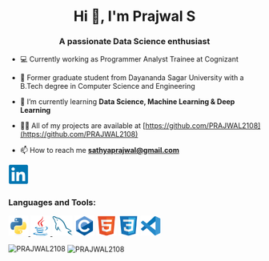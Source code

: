
<h1 align="center">Hi 👋, I'm Prajwal S</h1>
<h3 align="center">A passionate Data Science enthusiast</h3>

- 💻 Currently working as Programmer Analyst Trainee at Cognizant

- 🏫 Former graduate student from Dayananda Sagar University with a B.Tech degree in Computer Science and Engineering

- 🌱 I’m currently learning **Data Science, Machine Learning & Deep Learning**

- 👨‍💻 All of my projects are available at [https://github.com/PRAJWAL2108](https://github.com/PRAJWAL2108)

- 📫 How to reach me **sathyaprajwal@gmail.com**

<p align="left"> <a href = "https://www.linkedin.com/in/prajwals21/" target =_blank"> <img src="https://github.com/devicons/devicon/blob/master/icons/linkedin/linkedin-original.svg" alt="linkedin" width="40" height="40"/> </a> </p>
<h3 align="left">Languages and Tools:</h3>
<p align="left"> <a href="https://www.python.org" target="_blank"> <img src="https://raw.githubusercontent.com/devicons/devicon/master/icons/python/python-original.svg" alt="python" width="40" height="40"/> </a> 
<a href="https://www.java.com/en/" target="_blank"> <img src="https://github.com/devicons/devicon/blob/master/icons/java/java-original.svg" alt="java" width="40" height="40"/> </a>
<a href="https://www.mysql.com/" target="_blank"> <img src="https://github.com/devicons/devicon/blob/master/icons/mysql/mysql-original.svg" alt="mysql" width="40" height="40"/></a> 
<a href="" target="_blank"> <img src="https://github.com/devicons/devicon/blob/master/icons/c/c-original.svg" alt="c" width="40" height="40"/></a> 
<a href="" target="_blank"> <img src="https://github.com/devicons/devicon/blob/master/icons/html5/html5-original.svg" alt="html5" width="40" height="40"/></a>
<a href="" target="_blank"> <img src="https://github.com/devicons/devicon/blob/master/icons/css3/css3-original.svg" alt="css3" width="40" height="40"/></a> 
<a href="https://code.visualstudio.com/" target="_blank"> <img src="https://github.com/devicons/devicon/blob/master/icons/vscode/vscode-original.svg" alt="vscode" width="40" height="40"/></a> </p>

<p><img align="left" src="https://github-readme-stats.vercel.app/api/top-langs?username=PRAJWAL2108&show_icons=true&locale=en&layout=compact" alt="PRAJWAL2108" /></p>

<p>&nbsp;<img align="center" src="https://github-readme-stats.vercel.app/api?username=PRAJWAL2108&show_icons=true&locale=en" alt="PRAJWAL2108" /></p>
